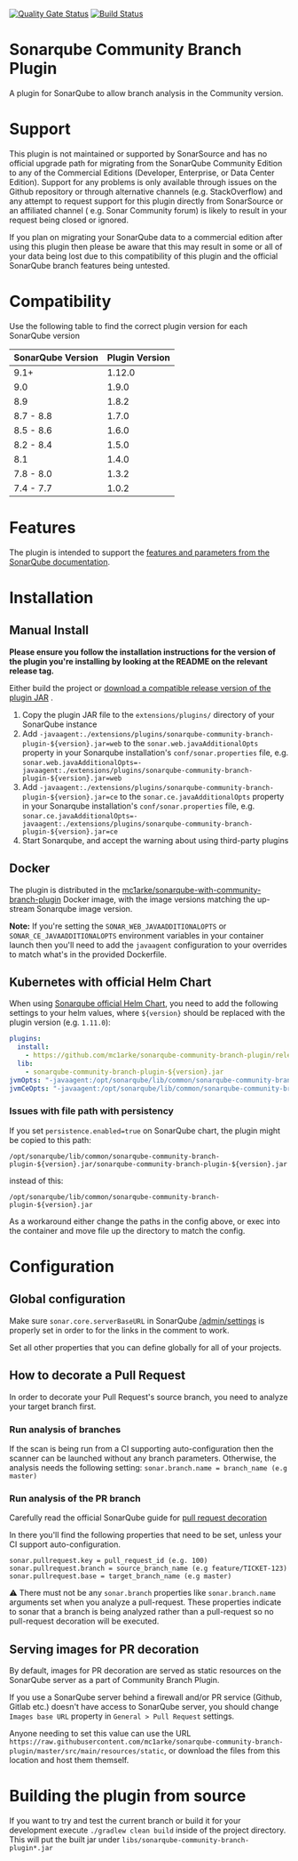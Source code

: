 [![Quality Gate Status](https://sonarcloud.io/api/project_badges/measure?project=mc1arke_sonarqube-community-branch-plugin&metric=alert_status)](https://sonarcloud.io/dashboard?id=mc1arke_sonarqube-community-branch-plugin)
[![Build Status](https://img.shields.io/github/workflow/status/mc1arke/sonarqube-community-branch-plugin/build?label=build&logo=github)](https://github.com/mc1arke/sonarqube-community-branch-plugin?workflow=build)

# Sonarqube Community Branch Plugin

A plugin for SonarQube to allow branch analysis in the Community version.

# Support

This plugin is not maintained or supported by SonarSource and has no official upgrade path for migrating from the
SonarQube Community Edition to any of the Commercial Editions (Developer, Enterprise, or Data Center Edition). Support
for any problems is only available through issues on the Github repository or through alternative channels (e.g.
StackOverflow) and any attempt to request support for this plugin directly from SonarSource or an affiliated channel (
e.g. Sonar Community forum) is likely to result in your request being closed or ignored.

If you plan on migrating your SonarQube data to a commercial edition after using this plugin then please be aware that
this may result in some or all of your data being lost due to this compatibility of this plugin and the official
SonarQube branch features being untested.

# Compatibility

Use the following table to find the correct plugin version for each SonarQube version

SonarQube Version | Plugin Version
------------------|---------------
9.1+              | 1.12.0
9.0               | 1.9.0
8.9               | 1.8.2
8.7 - 8.8         | 1.7.0
8.5 - 8.6         | 1.6.0
8.2 - 8.4         | 1.5.0
8.1               | 1.4.0
7.8 - 8.0         | 1.3.2
7.4 - 7.7         | 1.0.2

# Features

The plugin is intended to support the
[features and parameters from the SonarQube documentation](https://docs.sonarqube.org/latest/branches/overview/).

# Installation

## Manual Install

__Please ensure you follow the installation instructions for the version of the plugin you're installing by looking at
the README on the relevant release tag.__

Either build the project
or [download a compatible release version of the plugin JAR](https://github.com/mc1arke/sonarqube-community-branch-plugin/releases)
.

1. Copy the plugin JAR file to the `extensions/plugins/` directory of your SonarQube instance
2. Add `-javaagent:./extensions/plugins/sonarqube-community-branch-plugin-${version}.jar=web` to
   the `sonar.web.javaAdditionalOpts` property in your Sonarqube installation's `conf/sonar.properties` file,
   e.g. `sonar.web.javaAdditionalOpts=-javaagent:./extensions/plugins/sonarqube-community-branch-plugin-${version}.jar=web`
3. Add `-javaagent:./extensions/plugins/sonarqube-community-branch-plugin-${version}.jar=ce` to
   the `sonar.ce.javaAdditionalOpts` property in your Sonarqube installation's `conf/sonar.properties` file,
   e.g. `sonar.ce.javaAdditionalOpts=-javaagent:./extensions/plugins/sonarqube-community-branch-plugin-${version}.jar=ce`
4. Start Sonarqube, and accept the warning about using third-party plugins

## Docker

The plugin is distributed in
the [mc1arke/sonarqube-with-community-branch-plugin](https://hub.docker.com/r/mc1arke/sonarqube-with-community-branch-plugin)
Docker image, with the image versions matching the up-stream Sonarqube image version.

__Note:__ If you're setting the `SONAR_WEB_JAVAADDITIONALOPTS` or `SONAR_CE_JAVAADDITIONALOPTS` environment variables in
your container launch then you'll need to add the `javaagent` configuration to your overrides to match what's in the
provided Dockerfile.

## Kubernetes with official Helm Chart

When using
[Sonarqube official Helm Chart](https://github.com/SonarSource/helm-chart-sonarqube/tree/master/charts/sonarqube),
you need to add the following settings to your helm values, where `${version}` should be replaced with the plugin
version (e.g. `1.11.0`):

```yaml
plugins:
  install:
    - https://github.com/mc1arke/sonarqube-community-branch-plugin/releases/download/${version}/sonarqube-community-branch-plugin-${version}.jar
  lib:
    - sonarqube-community-branch-plugin-${version}.jar
jvmOpts: "-javaagent:/opt/sonarqube/lib/common/sonarqube-community-branch-plugin-${version}.jar=web"
jvmCeOpts: "-javaagent:/opt/sonarqube/lib/common/sonarqube-community-branch-plugin-${version}.jar=ce"
```

### Issues with file path  with persistency

If you set `persistence.enabled=true` on SonarQube chart, the plugin might be copied to this path:

```
/opt/sonarqube/lib/common/sonarqube-community-branch-plugin-${version}.jar/sonarqube-community-branch-plugin-${version}.jar
```

instead of this:

```
/opt/sonarqube/lib/common/sonarqube-community-branch-plugin-${version}.jar
```

As a workaround either change the paths in the config above, or exec into the container and move file up the directory
to match the config.

# Configuration

## Global configuration

Make sure `sonar.core.serverBaseURL` in SonarQube [/admin/settings](http://localhost:9000/admin/settings) is properly
set in order to for the links in the comment to work.

Set all other properties that you can define globally for all of your projects.

## How to decorate a Pull Request

In order to decorate your Pull Request's source branch, you need to analyze your target branch first.

### Run analysis of branches

If the scan is being run from a CI supporting auto-configuration then the scanner can be launched without any branch
parameters. Otherwise, the analysis needs the following setting:
`sonar.branch.name = branch_name (e.g master)`

### Run analysis of the PR branch

Carefully read the official SonarQube guide
for [pull request decoration](https://docs.sonarqube.org/latest/analysis/pull-request/)

In there you'll find the following properties that need to be set, unless your CI support auto-configuration.

```
sonar.pullrequest.key = pull_request_id (e.g. 100)
sonar.pullrequest.branch = source_branch_name (e.g feature/TICKET-123)
sonar.pullrequest.base = target_branch_name (e.g master)
```

:warning: There must not be any `sonar.branch` properties like `sonar.branch.name` arguments set when you analyze a
pull-request. These properties indicate to sonar that a branch is being analyzed rather than a pull-request so no
pull-request decoration will be executed.

## Serving images for PR decoration

By default, images for PR decoration are served as static resources on the SonarQube server as a part of Community
Branch Plugin.

If you use a SonarQube server behind a firewall and/or PR service (Github, Gitlab etc.) doesn't have access to SonarQube
server, you should change `Images base URL` property in `General > Pull Request` settings.

Anyone needing to set this value can use the
URL `https://raw.githubusercontent.com/mc1arke/sonarqube-community-branch-plugin/master/src/main/resources/static`, or
download the files from this location and host them themself.

# Building the plugin from source

If you want to try and test the current branch or build it for your development execute `./gradlew clean build`
inside of the project directory. This will put the built jar under `libs/sonarqube-community-branch-plugin*.jar`
